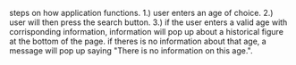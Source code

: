 steps on how application functions.
1.) user enters an age of choice.
2.) user will then press the search button.
3.) if the user enters a valid age with corrisponding information, information will pop up about a historical figure at the bottom of the page. if theres is no information about that age, a message will pop up saying "There is no information on this age.".
